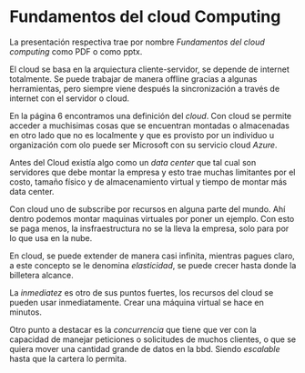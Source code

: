 # Fundamentos del cloud Computing
La presentación respectiva trae por nombre _Fundamentos del cloud computing_ como PDF o como pptx.

El cloud se basa en la arquiectura cliente-servidor, se depende de internet totalmente. Se puede trabajar de manera offline gracias a algunas herramientas, pero siempre viene después la sincronización a través de internet con el servidor o cloud.

En la página 6 encontramos una definición del _cloud_. Con cloud se permite acceder a muchisimas cosas que se encuentran montadas o almacenadas en otro lado que no es localmente y que es provisto por un individuo u organización com olo puede ser Microsoft con su servicio cloud _Azure_.

Antes del Cloud existía algo como un _data center_ que tal cual son servidores que debe montar la empresa y esto trae muchas limitantes por el costo, tamaño físico y de almacenamiento virtual y tiempo de montar más data center.

Con cloud uno de subscribe por recursos en alguna parte del mundo. Ahí dentro podemos montar maquinas virtuales por poner un ejemplo. Con esto se paga menos, la insfraestructura no se la lleva la empresa, solo para por lo que usa en la nube.

En cloud, se puede extender de manera casi infinita, mientras pagues claro, a este concepto se le denomina _elasticidad_, se puede crecer hasta donde la billetera alcance.

La _inmediatez_ es otro de sus puntos fuertes, los recursos del cloud se pueden usar inmediatamente. Crear una máquina virtual se hace en minutos.

Otro punto a destacar es la _concurrencia_ que tiene que ver con la capacidad de manejar peticiones o solicitudes de muchos clientes, o que se quiera mover una cantidad grande de datos en la bbd. Siendo _escalable_ hasta que la cartera lo permita.